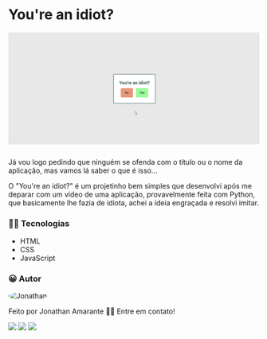 # You're an idiot?

<img src="./public/animation.gif" style="margin-bottom: 10px;">

Já vou logo pedindo que ninguém se ofenda com o título ou o nome da aplicação, mas vamos lá saber o que é isso...

O "You're an idiot?" é um projetinho bem simples que desenvolvi após me deparar com um vídeo de uma aplicação, provavelmente feita com Python, que basicamente lhe fazia de idiota, achei a ideia engraçada e resolvi imitar.

### 👨‍💻 Tecnologias

- HTML
- CSS
- JavaScript

### 😀 Autor

<img style="border-radius: 50%;" src="https://avatars.githubusercontent.com/u/75747829?v=4" width="100px;" alt="Jonathan"/>

Feito por Jonathan Amarante 👋🏽 Entre em contato!

<a href = "mailto:contatorafaballerini@gmail.com"><img src="https://img.shields.io/badge/-Gmail-%23333?style=for-the-badge&logo=gmail&logoColor=white" target="_blank"></a>
<a href="https://www.instagram.com/jonathan.pr0/" target="_blank"><img src="https://img.shields.io/badge/-Instagram-%23E4405F?style=for-the-badge&logo=instagram&logoColor=white" target="_blank"></a>
<a href = "mailto:jonathan.almeida1793@gmail.com"><img src="https://img.shields.io/badge/Telegram-2CA5E0?style=for-the-badge&logo=telegram&logoColor=white" target="_blank"></a>
